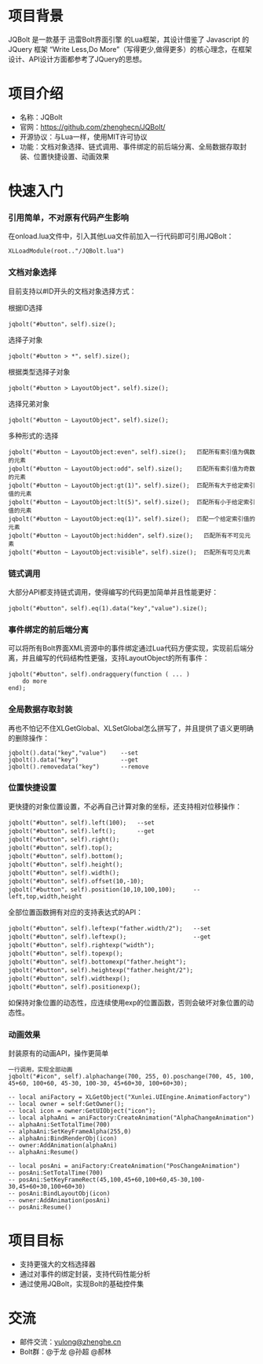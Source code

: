 # 项目背景 #

JQBolt 是一款基于 迅雷Bolt界面引擎 的Lua框架，其设计借鉴了 Javascript 的 JQuery 框架 “Write Less,Do More”（写得更少,做得更多）的核心理念，在框架设计、API设计方面都参考了JQuery的思想。

# 项目介绍 #
- 名称：JQBolt
- 官网：https://github.com/zhenghecn/JQBolt/
- 开源协议：与Lua一样，使用MIT许可协议
- 功能：文档对象选择、链式调用、事件绑定的前后端分离、全局数据存取封装、位置快捷设置、动画效果

# 快速入门 #
### 引用简单，不对原有代码产生影响 ###

在onload.lua文件中，引入其他Lua文件前加入一行代码即可引用JQBolt：
	
	XLLoadModule(root.."/JQBolt.lua")

### 文档对象选择 ###

目前支持以#ID开头的文档对象选择方式：

根据ID选择

    jqbolt("#button"，self).size();
	
选择子对象

    jqbolt("#button > *"，self).size();

根据类型选择子对象

    jqbolt("#button > LayoutObject"，self).size();

选择兄弟对象

    jqbolt("#button ~ LayoutObject"，self).size();

多种形式的:选择

    jqbolt("#button ~ LayoutObject:even"，self).size();   匹配所有索引值为偶数的元素
    jqbolt("#button ~ LayoutObject:odd"，self).size();    匹配所有索引值为奇数的元素
	jqbolt("#button ~ LayoutObject:gt(1)"，self).size();  匹配所有大于给定索引值的元素
	jqbolt("#button ~ LayoutObject:lt(5)"，self).size();  匹配所有小于给定索引值的元素
	jqbolt("#button ~ LayoutObject:eq(1)"，self).size();  匹配一个给定索引值的元素
	jqbolt("#button ~ LayoutObject:hidden"，self).size();   匹配所有不可见元素
	jqbolt("#button ~ LayoutObject:visible"，self).size();  匹配所有可见元素
	

### 链式调用 ###

大部分API都支持链式调用，使得编写的代码更加简单并且性能更好：

    jqbolt("#button"，self).eq(1).data("key","value").size();

### 事件绑定的前后端分离 ###

可以将所有Bolt界面XML资源中的事件绑定通过Lua代码方便实现，实现前后端分离，并且编写的代码结构性更强，支持LayoutObject的所有事件：

    jqbolt("#button"，self).ondragquery(function ( ... )
		do more
	end);

### 全局数据存取封装 ###

再也不怕记不住XLGetGlobal、XLSetGlobal怎么拼写了，并且提供了语义更明确的删除操作：

    jqbolt().data("key","value")	--set
	jqbolt().data("key")			--get
	jqbolt().removedata("key")		--remove

### 位置快捷设置 ###

更快捷的对象位置设置，不必再自己计算对象的坐标，还支持相对位移操作：

    jqbolt("#button"，self).left(100);	--set
	jqbolt("#button"，self).left();		--get
	jqbolt("#button"，self).right();
	jqbolt("#button"，self).top();
	jqbolt("#button"，self).bottom();
	jqbolt("#button"，self).height();
	jqbolt("#button"，self).width();
	jqbolt("#button"，self).offset(10,-10);
	jqbolt("#button"，self).position(10,10,100,100);		--left,top,width,height

全部位置函数拥有对应的支持表达式的API：

	jqbolt("#button"，self).leftexp("father.width/2");	--set
	jqbolt("#button"，self).leftexp();					--get
	jqbolt("#button"，self).rightexp("width");
	jqbolt("#button"，self).topexp();
	jqbolt("#button"，self).bottomexp("father.height");
	jqbolt("#button"，self).heightexp("father.height/2");
	jqbolt("#button"，self).widthexp();
	jqbolt("#button"，self).positionexp();

如保持对象位置的动态性，应连续使用exp的位置函数，否则会破坏对象位置的动态性。

### 动画效果 ###

封装原有的动画API，操作更简单

	一行调用，实现全部动画
	jqbolt("#icon", self).alphachange(700, 255, 0).poschange(700, 45, 100, 45+60, 100+60, 45-30, 100-30, 45+60+30, 100+60+30);
	
	-- local aniFactory = XLGetObject("Xunlei.UIEngine.AnimationFactory")
	-- local owner = self:GetOwner();
	-- local icon = owner:GetUIObject("icon");
	-- local alphaAni = aniFactory:CreateAnimation("AlphaChangeAnimation")
	-- alphaAni:SetTotalTime(700)
	-- alphaAni:SetKeyFrameAlpha(255,0)
	-- alphaAni:BindRenderObj(icon) 
	-- owner:AddAnimation(alphaAni)
	-- alphaAni:Resume()

	-- local posAni = aniFactory:CreateAnimation("PosChangeAnimation")
	-- posAni:SetTotalTime(700)
	-- posAni:SetKeyFrameRect(45,100,45+60,100+60,45-30,100-30,45+60+30,100+60+30)
	-- posAni:BindLayoutObj(icon)
	-- owner:AddAnimation(posAni)
	-- posAni:Resume()

# 项目目标 #

- 支持更强大的文档选择器
- 通过对事件的绑定封装，支持代码性能分析
- 通过使用JQBolt，实现Bolt的基础控件集

# 交流 #
 
- 邮件交流：yulong@zhenghe.cn
- Bolt群：@于龙 @孙超 @郝林